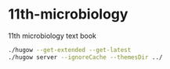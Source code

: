# 11th-microbiology
11th microbiology text book

```sh
./hugow --get-extended --get-latest
./hugow server --ignoreCache --themesDir ../
```